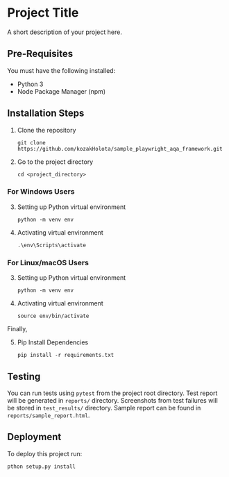 # Project Title

A short description of your project here.

## Pre-Requisites

You must have the following installed:

- Python 3
- Node Package Manager (npm)

## Installation Steps

1. Clone the repository

   ```
   git clone https://github.com/kozakHolota/sample_playwright_aqa_framework.git
   ```

2. Go to the project directory

   ```
   cd <project_directory>
   ```

### For Windows Users

3. Setting up Python virtual environment

   ```
   python -m venv env
   ```

4. Activating virtual environment

   ```
   .\env\Scripts\activate
   ```

### For Linux/macOS Users

3. Setting up Python virtual environment

   ```
   python -m venv env
   ```

4. Activating virtual environment

   ```
   source env/bin/activate
   ```

Finally,  

5. Pip Install Dependencies

   ```
   pip install -r requirements.txt
   ```

## Testing

You can run tests using `pytest` from the project root directory. 
Test report will be generated in `reports/` directory. 
Screenshots from test failures will be stored in `test_results/` directory. 
Sample report can be found in `reports/sample_report.html`.

## Deployment
To deploy this project run:
```bash
pthon setup.py install
```

